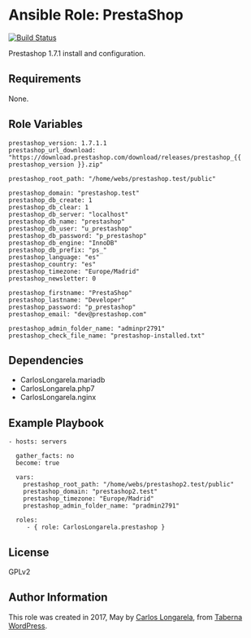 Ansible Role: PrestaShop
=========

[![Build Status](https://travis-ci.org/CarlosLongarela/ansible-role-prestashop.svg?branch=master)](https://travis-ci.org/CarlosLongarela/ansible-role-prestashop)

Prestashop 1.7.1 install and configuration.

Requirements
------------

None.

Role Variables
--------------

    prestashop_version: 1.7.1.1
    prestashop_url_download: "https://download.prestashop.com/download/releases/prestashop_{{ prestashop_version }}.zip"

    prestashop_root_path: "/home/webs/prestashop.test/public"

    prestashop_domain: "prestashop.test"
    prestashop_db_create: 1
    prestashop_db_clear: 1
    prestashop_db_server: "localhost"
    prestashop_db_name: "prestashop"
    prestashop_db_user: "u_prestashop"
    prestashop_db_password: "p_prestashop"
    prestashop_db_engine: "InnoDB"
    prestashop_db_prefix: "ps_"
    prestashop_language: "es"
    prestashop_country: "es"
    prestashop_timezone: "Europe/Madrid"
    prestashop_newsletter: 0

    prestashop_firstname: "PrestaShop"
    prestashop_lastname: "Developer"
    prestashop_password: "p_prestashop"
    prestashop_email: "dev@prestashop.com"

    prestashop_admin_folder_name: "adminpr2791"
    prestashop_check_file_name: "prestashop-installed.txt"

Dependencies
------------

  - CarlosLongarela.mariadb
  - CarlosLongarela.php7
  - CarlosLongarela.nginx

Example Playbook
----------------

    - hosts: servers

      gather_facts: no
      become: true

      vars:
        prestashop_root_path: "/home/webs/prestashop2.test/public"
        prestashop_domain: "prestashop2.test"
        prestashop_timezone: "Europe/Madrid"
        prestashop_admin_folder_name: "pradmin2791"

      roles:
         - { role: CarlosLongarela.prestashop }

License
-------

GPLv2

Author Information
------------------

This role was created in 2017, May by [Carlos Longarela](mailto:carlos@longarela.eu), from [Taberna WordPress](https://tabernawp.com/).
